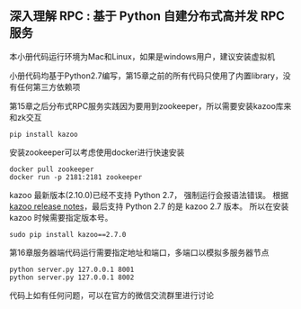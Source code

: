 深入理解 RPC : 基于 Python 自建分布式高并发 RPC 服务
--
本小册代码运行环境为Mac和Linux，如果是windows用户，建议安装虚拟机

小册代码均基于Python2.7编写，第15章之前的所有代码只使用了内置library，没有任何第三方依赖项

第15章之后分布式RPC服务实践因为要用到zookeeper，所以需要安装kazoo库来和zk交互
```
pip install kazoo
```

安装zookeeper可以考虑使用docker进行快速安装
```
docker pull zookeeper
docker run -p 2181:2181 zookeeper
```

kazoo 最新版本(2.10.0)已经不支持 Python 2.7， 强制运行会报语法错误。
根据 [kazoo release notes](https://github.com/python-zk/kazoo/releases)，最后支持 Python 2.7 的是 kazoo 2.7 版本。
所以在安装 kazoo 时候需要指定版本号。
```
sudo pip install kazoo==2.7.0
```
第16章服务器端代码运行需要指定地址和端口，多端口以模拟多服务器节点
```
python server.py 127.0.0.1 8001
python server.py 127.0.0.1 8002
```


代码上如有任何问题，可以在官方的微信交流群里进行讨论
